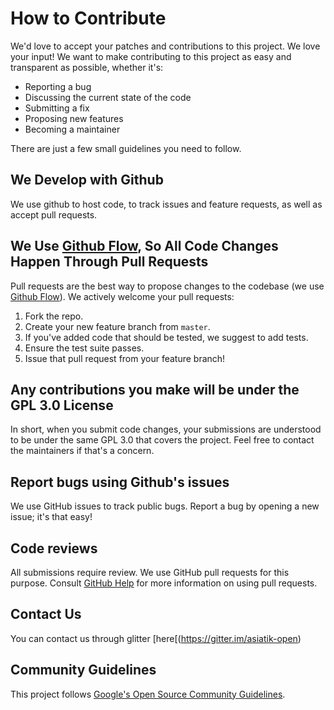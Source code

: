 # How to Contribute
We'd love to accept your patches and contributions to this project. 
We love your input! We want to make contributing to this project as easy and transparent as possible, whether it's:

- Reporting a bug
- Discussing the current state of the code
- Submitting a fix
- Proposing new features
- Becoming a maintainer

There are just a few small guidelines you need to follow.

## We Develop with Github
We use github to host code, to track issues and feature requests, as well as accept pull requests.

## We Use [Github Flow](https://guides.github.com/introduction/flow/index.html), So All Code Changes Happen Through Pull Requests
Pull requests are the best way to propose changes to the codebase (we use [Github Flow](https://guides.github.com/introduction/flow/index.html)). We actively welcome your pull requests:

1. Fork the repo.
2. Create your new feature branch from `master`.
3. If you've added code that should be tested, we suggest to add tests.
4. Ensure the test suite passes.
5. Issue that pull request from your feature branch!

## Any contributions you make will be under the GPL 3.0 License
In short, when you submit code changes, your submissions are understood to be under the same GPL 3.0
that covers the project. Feel free to contact the maintainers if that's a concern.

## Report bugs using Github's issues
We use GitHub issues to track public bugs. Report a bug by opening a new issue; it's that easy!

## Code reviews

All submissions require review. We
use GitHub pull requests for this purpose. Consult
[GitHub Help](https://help.github.com/articles/about-pull-requests/) for more
information on using pull requests.

## Contact Us

You can contact us through glitter [here[(https://gitter.im/asiatik-open)

## Community Guidelines

This project follows [Google's Open Source Community
Guidelines](https://opensource.google.com/conduct/).

